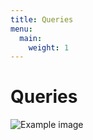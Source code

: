 ```yaml
---
title: Queries
menu:
  main:
    weight: 1
---
```


# Queries

![Example image](/img/bmeg_schema.png)
